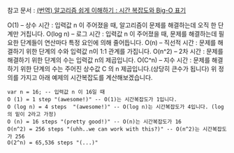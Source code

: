 참고 문서 : [(번역) 알고리즘 쉽게 이해하기 : 시간 복잡도와 Big-O 표기](https://joshuajangblog.wordpress.com/2016/09/21/time_complexity_big_o_in_easy_explanation/)

O(1) – 상수 시간 : 입력값 n 이 주어졌을 때, 알고리즘이 문제를 해결하는데 오직 한 단계만 거칩니다.
O(log n) – 로그 시간 : 입력값 n 이 주어졌을 때, 문제를 해결하는데 필요한 단계들이 연산마다 특정 요인에 의해 줄어듭니다.
O(n) – 직선적 시간 : 문제를 해결하기 위한 단계의 수와 입력값 n이 1:1 관계를 가집니다.
O(n^2) – 2차 시간 : 문제를 해결하기 위한 단계의 수는 입력값 n의 제곱입니다.
O(C^n) – 지수 시간 : 문제를 해결하기 위한 단계의 수는 주어진 상수값 C 의 n 제곱입니다.(상당히 큰수가 됩니다)
위 정의를 가지고 아래 예제의 시간복잡도를 계산해보겠습니다.
```
var n = 16; -- 입력값 n 이 16일 때
O (1) = 1 step "(awesome!)" -- O(1)는 시간복잡도가 1입니다.
O (log n) = 4 steps  "(awesome!)" -- O(log n)는 시간복잡도가 4입니다. (log 의 밑이 2라고 가정)
O (n) = 16 steps "(pretty good!)" -- O(n)는 시간복잡도가 16
O(n^2) = 256 steps "(uhh..we can work with this?)" -- O(n^2)는 시간복잡도가 256
O(2^n) = 65,536 steps "(...)"
```
